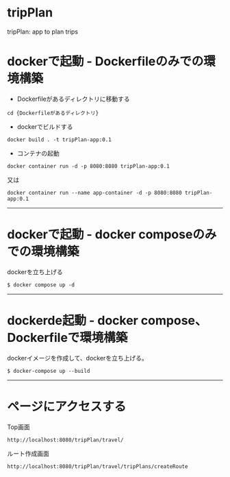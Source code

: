 # tripPlan
tripPlan: app to plan trips
 
  
# dockerで起動 - Dockerfileのみでの環境構築

- Dockerfileがあるディレクトリに移動する 
 
```
cd {Dockerfileがあるディレクトリ}
```

- dockerでビルドする  
 
```
docker build . -t tripPlan-app:0.1
```
 
- コンテナの起動
  
```
docker container run -d -p 8080:8080 tripPlan-app:0.1
```

  又は  

```
docker container run --name app-container -d -p 8080:8080 tripPlan-app:0.1
```
  
***

# dockerで起動 - docker composeのみでの環境構築

dockerを立ち上げる

```
$ docker compose up -d
```
 
***

# dockerde起動 - docker compose、Dockerfileで環境構築

dockerイメージを作成して、dockerを立ち上げる。

```
$ docker-compose up --build
```
 
***

 
# ページにアクセスする  

Top画面  

```
http://localhost:8080/tripPlan/travel/
```
 ルート作成画面
 
```
http://localhost:8080/tripPlan/travel/tripPlans/createRoute
```
